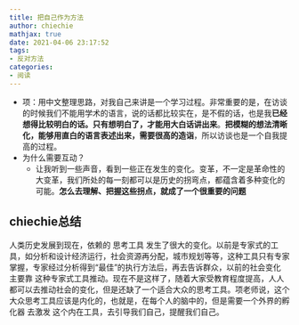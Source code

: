 ```yaml
---
title: 把自己作为方法
author: chiechie
mathjax: true
date: 2021-04-06 23:17:52
tags:
- 反对方法
categories:
- 阅读
---
```



- 项：用中文整理思路，对我自己来讲是一个学习过程。非常重要的是，在访谈的时候我们不能用学术的语言，说的话都比较实在，是不假的话，也是我**已经想得比较明白的话。只有想明白了，才能用大白话讲出来**。**把模糊的想法清晰化，能够用直白的语言表述出来，需要很高的造诣**，所以访谈也是一个自我提高的过程。
- 为什么需要互动？
    - 让我听到一些声音，看到一些正在发生的变化。变革，不一定是革命性的大变革，我们所处的每一刻都可以是历史的拐弯点，都蕴含着多种变化的可能。**怎么去理解、把握这些拐点，就成了一个很重要的问题**

## chiechie总结

人类历史发展到现在，依赖的 思考工具 发生了很大的变化。以前是专家式的工具，如分析和设计经济运行，社会资源再分配，城市规划等等，这种工具只有专家掌握，专家经过分析得到“最佳”的执行方法后，再去告诉群众，以前的社会变化 主要靠 这种专家式工具推动。现在不是这样了，随着大家受教育程度提高，人人都可以去推动社会的变化，但是还缺了一个适合大众的思考工具。项老师说，这个大众思考工具应该是内化的，也就是，在每个人的脑中的，但是需要一个外界的孵化器 去激发 这个内在工具，去引导我们自己，提醒我们自己。
